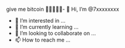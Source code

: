 give me bitcoin 🤞🤟🤘😁😁- 👋 Hi, I’m @7xxxxxxxx
- 👀 I’m interested in ...
- 🌱 I’m currently learning ...
- 💞️ I’m looking to collaborate on ...
- 📫 How to reach me ...

<!---
7xxxxxxxx/7xxxxxxxx is a ✨ special ✨ repository because its `README.md` (this file) appears on your GitHub profile.
You can click the Preview link to take a look at your changes.
--->
